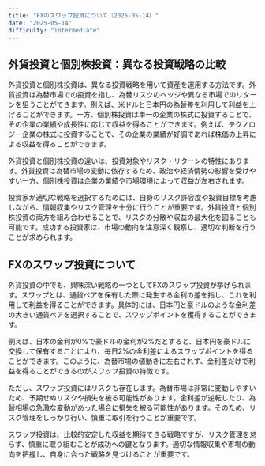 ```yaml
---
title: "FXのスワップ投資について（2025-05-14）"
date: "2025-05-14"
difficulty: "intermediate"
---
```


## 外貨投資と個別株投資：異なる投資戦略の比較

外貨投資と個別株投資は、異なる投資戦略を用いて資産を運用する方法です。外貨投資は為替市場での投資を指し、為替リスクのヘッジや異なる市場でのリターンを狙うことができます。例えば、米ドルと日本円の為替差を利用して利益を上げることができます。一方、個別株投資は単一の企業の株式に投資することで、その企業の業績や成長性に応じて収益を得ることができます。例えば、テクノロジー企業の株式に投資することで、その企業の業績が好調であれば株価の上昇による収益を得ることができます。

外貨投資と個別株投資の違いは、投資対象やリスク・リターンの特性にあります。外貨投資は為替市場の変動に依存するため、政治や経済情勢の影響を受けやすい一方、個別株投資は企業の業績や市場環境によって収益が左右されます。

投資家が適切な戦略を選択するためには、自身のリスク許容度や投資目標を考慮しながら、情報収集やリスク管理を十分に行うことが重要です。外貨投資と個別株投資の両方を組み合わせることで、リスクの分散や収益の最大化を図ることも可能です。成功する投資家は、市場の動向を注意深く観察し、適切な判断を行うことが求められます。

## FXのスワップ投資について

外貨投資の中でも、興味深い戦略の一つとしてFXのスワップ投資が挙げられます。スワップとは、通貨ペアを保有した際に発生する金利の差を指し、これを利用して利益を得ることができます。具体的には、日本円と豪ドルのような金利差の大きい通貨ペアを選択することで、スワップポイントを獲得することができます。

例えば、日本の金利が0%で豪ドルの金利が2%だとすると、日本円を豪ドルに交換して保有することにより、毎日2%の金利差によるスワップポイントを得ることができます。このように、為替市場の値動きに左右されず、金利差だけで利益を得ることができるのがスワップ投資の特徴です。

ただし、スワップ投資にはリスクも存在します。為替市場は非常に変動しやすいため、予期せぬリスクや損失を被る可能性があります。金利差が逆転したり、為替相場の急激な変動があった場合に損失を被る可能性があります。そのため、リスク管理をしっかり行い、慎重に取引を行うことが重要です。

スワップ投資は、比較的安定した収益を期待できる戦略ですが、リスク管理を怠らず、慎重に取り組むことが成功への鍵となります。適切な情報収集や市場の動向を把握し、自身に合った戦略を見つけることが重要です。
